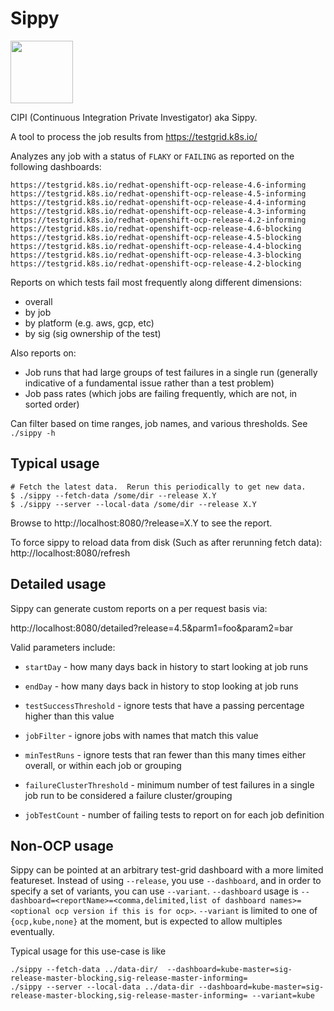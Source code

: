 # Sippy

<img src=https://raw.github.com/openshift/sippy/master/sippy.svg height=100 width=100>

CIPI (Continuous Integration Private Investigator) aka Sippy.

A tool to process the job results from https://testgrid.k8s.io/

Analyzes any job with a status of `FLAKY` or `FAILING` as reported on the following dashboards:

```
https://testgrid.k8s.io/redhat-openshift-ocp-release-4.6-informing
https://testgrid.k8s.io/redhat-openshift-ocp-release-4.5-informing
https://testgrid.k8s.io/redhat-openshift-ocp-release-4.4-informing
https://testgrid.k8s.io/redhat-openshift-ocp-release-4.3-informing
https://testgrid.k8s.io/redhat-openshift-ocp-release-4.2-informing
https://testgrid.k8s.io/redhat-openshift-ocp-release-4.6-blocking
https://testgrid.k8s.io/redhat-openshift-ocp-release-4.5-blocking
https://testgrid.k8s.io/redhat-openshift-ocp-release-4.4-blocking
https://testgrid.k8s.io/redhat-openshift-ocp-release-4.3-blocking
https://testgrid.k8s.io/redhat-openshift-ocp-release-4.2-blocking
```

Reports on which tests fail most frequently along different dimensions:

* overall
* by job
* by platform (e.g. aws, gcp, etc)
* by sig (sig ownership of the test)

Also reports on:
* Job runs that had large groups of test failures in a single run (generally indicative of a fundamental issue rather than a test problem)
* Job pass rates (which jobs are failing frequently, which are not, in sorted order)

Can filter based on time ranges, job names, and various thresholds.  See `./sippy -h`

## Typical usage

```
# Fetch the latest data.  Rerun this periodically to get new data.
$ ./sippy --fetch-data /some/dir --release X.Y
$ ./sippy --server --local-data /some/dir --release X.Y
```

Browse to http://localhost:8080/?release=X.Y to see the report.

To force sippy to reload data from disk (Such as after rerunning fetch data): http://localhost:8080/refresh

## Detailed usage
Sippy can generate custom reports on a per request basis via:

http://localhost:8080/detailed?release=4.5&parm1=foo&param2=bar

Valid parameters include:

* `startDay` - how many days back in history to start looking at job runs

* `endDay` - how many days back in history to stop looking at job runs

* `testSuccessThreshold` - ignore tests that have a passing percentage higher than this value

* `jobFilter` - ignore jobs with names that match this value

* `minTestRuns` - ignore tests that ran fewer than this many times either overall, or within each job or grouping

* `failureClusterThreshold` - minimum number of test failures in a single job run to be considered a failure cluster/grouping

* `jobTestCount` - number of failing tests to report on for each job definition

## Non-OCP usage

Sippy can be pointed at an arbitrary test-grid dashboard with a more limited featureset.
Instead of using `--release`, you use `--dashboard`, and in order to specify a set of variants, you can use `--variant`.
`--dashboard` usage is `--dashboard=<reportName>=<comma,delimited,list of dashboard names>=<optional ocp version if this is for ocp>`.
`--variant` is limited to one of `{ocp,kube,none}` at the moment, but is expected to allow multiples eventually.

Typical usage for this use-case is like
```
./sippy --fetch-data ../data-dir/  --dashboard=kube-master=sig-release-master-blocking,sig-release-master-informing=
./sippy --server --local-data ../data-dir --dashboard=kube-master=sig-release-master-blocking,sig-release-master-informing= --variant=kube
```